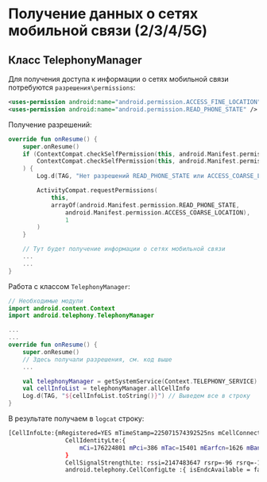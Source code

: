 # Получение данных о сетях мобильной связи (2/3/4/5G)

## Класс TelephonyManager

Для получения доступа к информации о сетях мобильной связи потребуются `разрешения\permissions`:

```xml
<uses-permission android:name="android.permission.ACCESS_FINE_LOCATION" />
<uses-permission android:name="android.permission.READ_PHONE_STATE" />
```

Получение разрешений:

```kotlin
override fun onResume() {
    super.onResume()
    if (ContextCompat.checkSelfPermission(this, android.Manifest.permission.READ_PHONE_STATE) != PackageManager.PERMISSION_GRANTED ||
        ContextCompat.checkSelfPermission(this, android.Manifest.permission.ACCESS_COARSE_LOCATION) != PackageManager.PERMISSION_GRANTED
    ) {
        Log.d(TAG, "Нет разрешений READ_PHONE_STATE или ACCESS_COARSE_LOCATION для получения cell info")

        ActivityCompat.requestPermissions(
            this,
            arrayOf(android.Manifest.permission.READ_PHONE_STATE,
                android.Manifest.permission.ACCESS_COARSE_LOCATION),
                1
        )
    }

    // Тут будет получение информации о сетях мобильной связи
    ...
    ...
}
```

Работа с классом `TelephonyManager`:
```kotlin
// Необходимые модули
import android.content.Context
import android.telephony.TelephonyManager

...
...
override fun onResume() {
    super.onResume()
    // Здесь получали разрешения, см. код выше
    ...

    val telephonyManager = getSystemService(Context.TELEPHONY_SERVICE) as TelephonyManager
    val cellInfoList = telephonyManager.allCellInfo
    Log.d(TAG, "${cellInfoList.toString()}") // Выведем все в строку
}
```

В результате получаем в `logcat` строку:
```bash
[CellInfoLte:{mRegistered=YES mTimeStamp=225071574392525ns mCellConnectionStatus=1 
                CellIdentityLte:{ 
                    mCi=176224801 mPci=386 mTac=15401 mEarfcn=1626 mBands=[3] mBandwidth=15000 mMcc=250 mMnc=01 mAlphaLong=MTS RUS mAlphaShort=MTS RUS mAdditionalPlmns={} mCsgInfo=null
                } 
                CellSignalStrengthLte: rssi=2147483647 rsrp=-96 rsrq=-15 rssnr=10 cqiTableIndex=2147483647 cqi=2147483647 ta=1 level=2 parametersUseForLevel=0 
                android.telephony.CellConfigLte :{ isEndcAvailable = false }}]

```